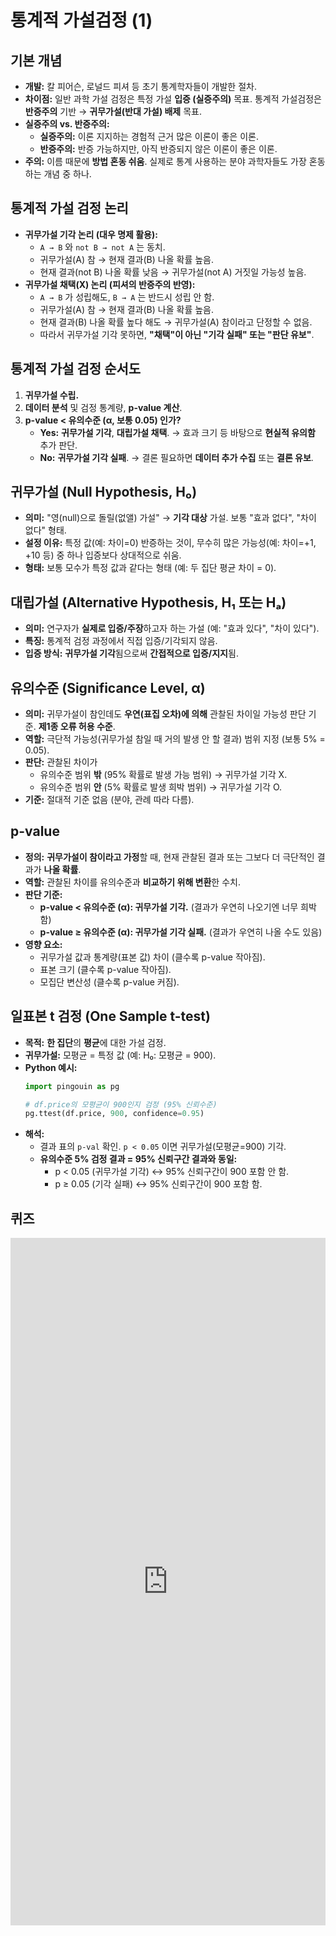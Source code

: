 # 통계적 가설검정 (1)

## 기본 개념

*   **개발:** 칼 피어슨, 로널드 피셔 등 초기 통계학자들이 개발한 절차.
*   **차이점:** 일반 과학 가설 검정은 특정 가설 **입증 (실증주의)** 목표. 통계적 가설검정은 **반증주의** 기반 → **귀무가설(반대 가설) 배제** 목표.
*   **실증주의 vs. 반증주의:**
    *   **실증주의:** 이론 지지하는 경험적 근거 많은 이론이 좋은 이론.
    *   **반증주의:** 반증 가능하지만, 아직 반증되지 않은 이론이 좋은 이론.
*   **주의:** 이름 때문에 **방법 혼동 쉬움**. 실제로 통계 사용하는 분야 과학자들도 가장 혼동하는 개념 중 하나.

## 통계적 가설 검정 논리

*   **귀무가설 기각 논리 (대우 명제 활용):**
    *   `A → B` 와 `not B → not A` 는 동치.
    *   귀무가설(A) 참 → 현재 결과(B) 나올 확률 높음.
    *   현재 결과(not B) 나올 확률 낮음 → 귀무가설(not A) 거짓일 가능성 높음.
*   **귀무가설 채택(X) 논리 (피셔의 반증주의 반영):**
    *   `A → B` 가 성립해도, `B → A` 는 반드시 성립 안 함.
    *   귀무가설(A) 참 → 현재 결과(B) 나올 확률 높음.
    *   현재 결과(B) 나올 확률 높다 해도 → 귀무가설(A) 참이라고 단정할 수 없음.
    *   따라서 귀무가설 기각 못하면, **"채택"이 아닌 "기각 실패" 또는 "판단 유보"**.

## 통계적 가설 검정 순서도


1.  **귀무가설 수립.**
2.  **데이터 분석** 및 검정 통계량, **p-value 계산**.
3.  **p-value < 유의수준 (α, 보통 0.05) 인가?**
    *   **Yes:** **귀무가설 기각**, **대립가설 채택**. → 효과 크기 등 바탕으로 **현실적 유의함** 추가 판단.
    *   **No:** **귀무가설 기각 실패**. → 결론 필요하면 **데이터 추가 수집** 또는 **결론 유보**.

## 귀무가설 (Null Hypothesis, H₀)

*   **의미:** "영(null)으로 돌릴(없앨) 가설" → **기각 대상** 가설. 보통 "효과 없다", "차이 없다" 형태.
*   **설정 이유:** 특정 값(예: 차이=0) 반증하는 것이, 무수히 많은 가능성(예: 차이=+1, +10 등) 중 하나 입증보다 상대적으로 쉬움.
*   **형태:** 보통 모수가 특정 값과 같다는 형태 (예: 두 집단 평균 차이 = 0).

## 대립가설 (Alternative Hypothesis, H₁ 또는 Hₐ)

*   **의미:** 연구자가 **실제로 입증/주장**하고자 하는 가설 (예: "효과 있다", "차이 있다").
*   **특징:** 통계적 검정 과정에서 직접 입증/기각되지 않음.
*   **입증 방식:** **귀무가설 기각**됨으로써 **간접적으로 입증/지지**됨.

## 유의수준 (Significance Level, α)

*   **의미:** 귀무가설이 참인데도 **우연(표집 오차)에 의해** 관찰된 차이일 가능성 판단 기준. **제1종 오류 허용 수준**.
*   **역할:** 극단적 가능성(귀무가설 참일 때 거의 발생 안 할 결과) 범위 지정 (보통 5% = 0.05).
*   **판단:** 관찰된 차이가
    *   유의수준 범위 **밖** (95% 확률로 발생 가능 범위) → 귀무가설 기각 X.
    *   유의수준 범위 **안** (5% 확률로 발생 희박 범위) → 귀무가설 기각 O.
*   **기준:** 절대적 기준 없음 (분야, 관례 따라 다름).

## p-value

*   **정의:** **귀무가설이 참이라고 가정**할 때, 현재 관찰된 결과 또는 그보다 더 극단적인 결과가 **나올 확률**.
*   **역할:** 관찰된 차이를 유의수준과 **비교하기 위해 변환**한 수치.
*   **판단 기준:**
    *   **p-value < 유의수준 (α): 귀무가설 기각.** (결과가 우연히 나오기엔 너무 희박함)
    *   **p-value ≥ 유의수준 (α): 귀무가설 기각 실패.** (결과가 우연히 나올 수도 있음)
*   **영향 요소:**
    *   귀무가설 값과 통계량(표본 값) 차이 (클수록 p-value 작아짐).
    *   표본 크기 (클수록 p-value 작아짐).
    *   모집단 변산성 (클수록 p-value 커짐).

## 일표본 t 검정 (One Sample t-test)

*   **목적:** **한 집단**의 **평균**에 대한 가설 검정.
*   **귀무가설:** 모평균 = 특정 값 (예: H₀: 모평균 = 900).
*   **Python 예시:**
    ```python
    import pingouin as pg

    # df.price의 모평균이 900인지 검정 (95% 신뢰수준)
    pg.ttest(df.price, 900, confidence=0.95)
    ```
*   **해석:**
    *   결과 표의 `p-val` 확인. `p < 0.05` 이면 귀무가설(모평균=900) 기각.
    *   **유의수준 5% 검정 결과 = 95% 신뢰구간 결과와 동일:**
        *   p < 0.05 (귀무가설 기각) ↔ 95% 신뢰구간이 900 포함 안 함.
        *   p ≥ 0.05 (기각 실패) ↔ 95% 신뢰구간이 900 포함 함.

## 퀴즈

<iframe src="https://tally.so/embed/mYvj9J?alignLeft=1&hideTitle=1&transparentBackground=1&dynamicHeight=1" loading="lazy" width="100%" height="1100" frameborder="0" marginheight="0" marginwidth="0" title="[통계] 가설검정 (1)"></iframe>